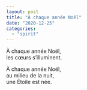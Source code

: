 ```yaml
---
layout: post
title: "À chaque année Noël"
date: "2020-12-25"
categories:
  - "spirit"
---
```


À chaque année Noël,  
les cœurs s’illuminent.  

À chaque année Noël,  
au milieu de la nuit,  
une Étoile est née.  
